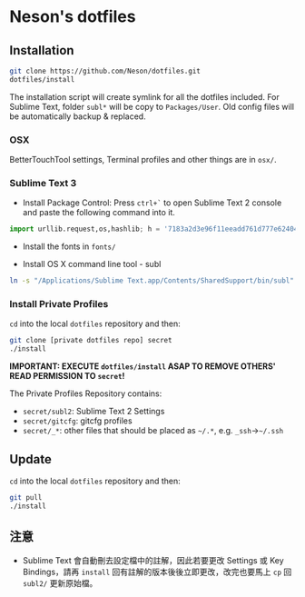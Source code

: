 Neson's dotfiles
================

## Installation

```bash
git clone https://github.com/Neson/dotfiles.git
dotfiles/install
```
The installation script will create symlink for all the dotfiles included.
For Sublime Text, folder `subl*` will be copy to `Packages/User`.
Old config files will be automatically backup & replaced.

### OSX

BetterTouchTool settings, Terminal profiles and other things are in `osx/`.

### Sublime Text 3

* Install Package Control:
  Press `` ctrl+` `` to open Sublime Text 2 console and paste the following command into it.

```python
import urllib.request,os,hashlib; h = '7183a2d3e96f11eeadd761d777e62404e330c659d4bb41d3bdf022e94cab3cd0'; pf = 'Package Control.sublime-package'; ipp = sublime.installed_packages_path(); urllib.request.install_opener( urllib.request.build_opener( urllib.request.ProxyHandler()) ); by = urllib.request.urlopen( 'http://sublime.wbond.net/' + pf.replace(' ', '%20')).read(); dh = hashlib.sha256(by).hexdigest(); print('Error validating download (got %s instead of %s), please try manual install' % (dh, h)) if dh != h else open(os.path.join( ipp, pf), 'wb' ).write(by)
```

* Install the fonts in `fonts/`

* Install OS X command line tool - subl

```bash
ln -s "/Applications/Sublime Text.app/Contents/SharedSupport/bin/subl" ~/bin/subl
```

### Install Private Profiles

`cd` into the local `dotfiles` repository and then:
```bash
git clone [private dotfiles repo] secret
./install
```

**IMPORTANT: EXECUTE `dotfiles/install` ASAP TO REMOVE OTHERS' READ PERMISSION TO `secret`!**

The Private Profiles Repository contains:
* `secret/subl2`: Sublime Text 2 Settings
* `secret/gitcfg`: gitcfg profiles
* `secret/_*`: other files that should be placed as `~/.*`, e.g. `_ssh`→`~/.ssh`

## Update

`cd` into the local `dotfiles` repository and then:
```bash
git pull
./install
```

## 注意

* Sublime Text 會自動刪去設定檔中的註解，因此若要更改 Settings 或 Key Bindings，請再 `install` 回有註解的版本後後立即更改，改完也要馬上 `cp` 回 `subl2/` 更新原始檔。
